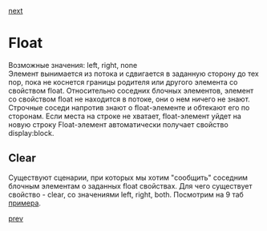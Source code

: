 <a href="07.md">next</a>

<h1>Float</h1>

<div>
Возможные значения: left, right, none
</div>

<div>
Элемент вынимается из потока и сдвигается в заданную сторону до тех пор, пока не коснется границы родителя или другого элемента со свойством float.
Относительно соседних блочных элементов, элемент со свойством float не находится в потоке, они о нем ничего не знают.
Строчные соседи напротив знают о float-элементе и обтекают его по сторонам.
Если места на строке не хватает, float-элемент уйдет на новую строку 
Float-элемент автоматически получает свойство display:block.
</div>

<h2>Clear</h2>
<div>
Существуют сценарии, при которых мы хотим "сообщить" соседним блочным элементам о заданных float свойствах.
Для чего существует свойство - clear, со значениями left, right, both. 
Посмотрим на 9 таб <a href="http://www.barelyfitz.com/screencast/html-training/css/positioning/">примера</a>.
</div>

<a href="05.md">prev</a>